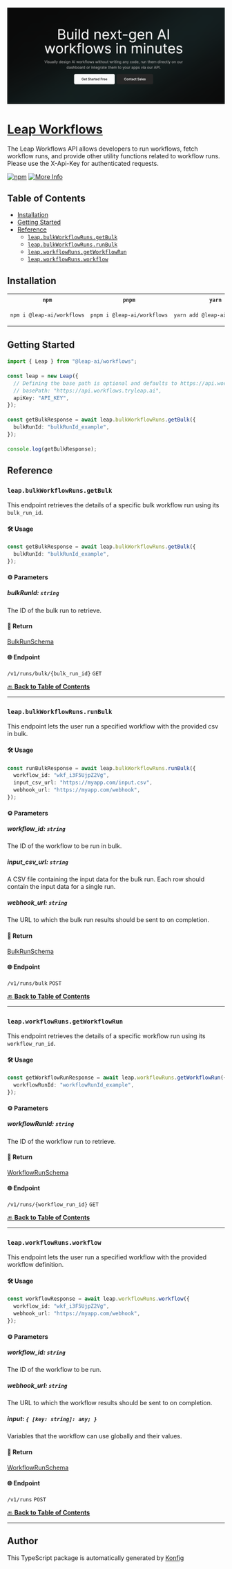 <div align="left">

[![Visit Leap Workflows](./header.png)](https://www.tryleap.ai/)

# [Leap Workflows](https://www.tryleap.ai/)<a id="leap-workflows"></a>

The Leap Workflows API allows developers to run workflows, fetch workflow runs, and provide other utility functions related to workflow runs. Please use the X-Api-Key for authenticated requests.

[![npm](https://img.shields.io/badge/npm-v1.1.2-blue)](https://www.npmjs.com/package/@leap-ai/workflows/v/1.1.2)
[![More Info](https://img.shields.io/badge/More%20Info-Click%20Here-orange)](https://tryleap.ai/)

</div>

## Table of Contents<a id="table-of-contents"></a>

<!-- toc -->

- [Installation](#installation)
- [Getting Started](#getting-started)
- [Reference](#reference)
  * [`leap.bulkWorkflowRuns.getBulk`](#leapbulkworkflowrunsgetbulk)
  * [`leap.bulkWorkflowRuns.runBulk`](#leapbulkworkflowrunsrunbulk)
  * [`leap.workflowRuns.getWorkflowRun`](#leapworkflowrunsgetworkflowrun)
  * [`leap.workflowRuns.workflow`](#leapworkflowrunsworkflow)

<!-- tocstop -->

## Installation<a id="installation"></a>

<table>
<tr>
<th width="292px"><code>npm</code></th>
<th width="293px"><code>pnpm</code></th>
<th width="292px"><code>yarn</code></th>
</tr>
<tr>
<td>

```bash
npm i @leap-ai/workflows
```

</td>
<td>

```bash
pnpm i @leap-ai/workflows
```

</td>
<td>

```bash
yarn add @leap-ai/workflows
```

</td>
</tr>
</table>

## Getting Started<a id="getting-started"></a>

```typescript
import { Leap } from "@leap-ai/workflows";

const leap = new Leap({
  // Defining the base path is optional and defaults to https://api.workflows.tryleap.ai
  // basePath: "https://api.workflows.tryleap.ai",
  apiKey: "API_KEY",
});

const getBulkResponse = await leap.bulkWorkflowRuns.getBulk({
  bulkRunId: "bulkRunId_example",
});

console.log(getBulkResponse);
```

## Reference<a id="reference"></a>


### `leap.bulkWorkflowRuns.getBulk`<a id="leapbulkworkflowrunsgetbulk"></a>

This endpoint retrieves the details of a specific bulk workflow run using its `bulk_run_id`.

#### 🛠️ Usage<a id="🛠️-usage"></a>

```typescript
const getBulkResponse = await leap.bulkWorkflowRuns.getBulk({
  bulkRunId: "bulkRunId_example",
});
```

#### ⚙️ Parameters<a id="⚙️-parameters"></a>

##### bulkRunId: `string`<a id="bulkrunid-string"></a>

The ID of the bulk run to retrieve.

#### 🔄 Return<a id="🔄-return"></a>

[BulkRunSchema](./models/bulk-run-schema.ts)

#### 🌐 Endpoint<a id="🌐-endpoint"></a>

`/v1/runs/bulk/{bulk_run_id}` `GET`

[🔙 **Back to Table of Contents**](#table-of-contents)

---


### `leap.bulkWorkflowRuns.runBulk`<a id="leapbulkworkflowrunsrunbulk"></a>

This endpoint lets the user run a specified workflow with the provided csv in bulk.

#### 🛠️ Usage<a id="🛠️-usage"></a>

```typescript
const runBulkResponse = await leap.bulkWorkflowRuns.runBulk({
  workflow_id: "wkf_i3F5UjpZ2Vg",
  input_csv_url: "https://myapp.com/input.csv",
  webhook_url: "https://myapp.com/webhook",
});
```

#### ⚙️ Parameters<a id="⚙️-parameters"></a>

##### workflow_id: `string`<a id="workflow_id-string"></a>

The ID of the workflow to be run in bulk.

##### input_csv_url: `string`<a id="input_csv_url-string"></a>

A CSV file containing the input data for the bulk run. Each row should contain the input data for a single run.

##### webhook_url: `string`<a id="webhook_url-string"></a>

The URL to which the bulk run results should be sent to on completion.

#### 🔄 Return<a id="🔄-return"></a>

[BulkRunSchema](./models/bulk-run-schema.ts)

#### 🌐 Endpoint<a id="🌐-endpoint"></a>

`/v1/runs/bulk` `POST`

[🔙 **Back to Table of Contents**](#table-of-contents)

---


### `leap.workflowRuns.getWorkflowRun`<a id="leapworkflowrunsgetworkflowrun"></a>

This endpoint retrieves the details of a specific workflow run using its `workflow_run_id`.

#### 🛠️ Usage<a id="🛠️-usage"></a>

```typescript
const getWorkflowRunResponse = await leap.workflowRuns.getWorkflowRun({
  workflowRunId: "workflowRunId_example",
});
```

#### ⚙️ Parameters<a id="⚙️-parameters"></a>

##### workflowRunId: `string`<a id="workflowrunid-string"></a>

The ID of the workflow run to retrieve.

#### 🔄 Return<a id="🔄-return"></a>

[WorkflowRunSchema](./models/workflow-run-schema.ts)

#### 🌐 Endpoint<a id="🌐-endpoint"></a>

`/v1/runs/{workflow_run_id}` `GET`

[🔙 **Back to Table of Contents**](#table-of-contents)

---


### `leap.workflowRuns.workflow`<a id="leapworkflowrunsworkflow"></a>

This endpoint lets the user run a specified workflow with the provided workflow definition.

#### 🛠️ Usage<a id="🛠️-usage"></a>

```typescript
const workflowResponse = await leap.workflowRuns.workflow({
  workflow_id: "wkf_i3F5UjpZ2Vg",
  webhook_url: "https://myapp.com/webhook",
});
```

#### ⚙️ Parameters<a id="⚙️-parameters"></a>

##### workflow_id: `string`<a id="workflow_id-string"></a>

The ID of the workflow to be run.

##### webhook_url: `string`<a id="webhook_url-string"></a>

The URL to which the workflow results should be sent to on completion.

##### input: `{ [key: string]: any; }`<a id="input--key-string-any-"></a>

Variables that the workflow can use globally and their values.

#### 🔄 Return<a id="🔄-return"></a>

[WorkflowRunSchema](./models/workflow-run-schema.ts)

#### 🌐 Endpoint<a id="🌐-endpoint"></a>

`/v1/runs` `POST`

[🔙 **Back to Table of Contents**](#table-of-contents)

---


## Author<a id="author"></a>
This TypeScript package is automatically generated by [Konfig](https://konfigthis.com)
